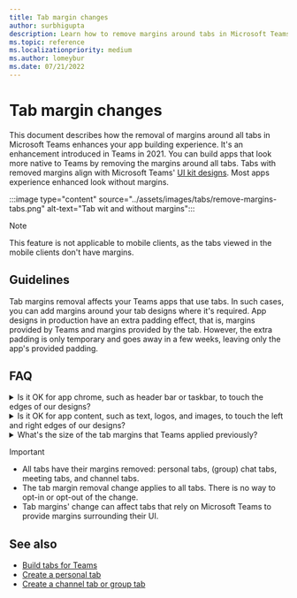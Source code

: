 ```yaml
---
title: Tab margin changes
author: surbhigupta
description: Learn how to remove margins around tabs in Microsoft Teams with UI kit. Know extra padding effect, margin size for left, right, top, and bottom.
ms.topic: reference
ms.localizationpriority: medium
ms.author: lomeybur
ms.date: 07/21/2022
---
```


# Tab margin changes

This document describes how the removal of margins around all tabs in Microsoft Teams enhances your app building experience. It's an enhancement introduced in Teams in 2021.
You can build apps that look more native to Teams by removing the margins around all tabs. Tabs with removed margins align with Microsoft Teams' [UI kit designs](~/tabs/design/tabs.md). Most apps experience enhanced look without margins.

:::image type="content" source="../assets/images/tabs/remove-margins-tabs.png" alt-text="Tab wit and without margins":::

> [!NOTE]
> This feature is not applicable to mobile clients, as the tabs viewed in the mobile clients don't have margins.

## Guidelines

Tab margins removal affects your Teams apps that use tabs. In such cases, you can add margins around your tab designs where it's required. App designs in production have an extra padding effect, that is, margins provided by Teams and margins provided by the tab. However, the extra padding is only temporary and goes away in a few weeks, leaving only the app's provided padding.

## FAQ

<details>
<summary>Is it OK for app chrome, such as header bar or taskbar, to touch the edges of our designs?</summary>

Yes, it's allowed and Teams encourages such designs that help the app to feel native.

</details>

</details>

<details>
<summary>Is it OK for app content, such as text, logos, and images, to touch the left and right edges of our designs?</summary>

No, you must provide your own padding or margins of all app content to ensure that it doesn't touch the left and right edges of your UI. You can also add margins at the top of your tab, if necessary.

</details>

<details>
<summary>What's the size of the tab margins that Teams applied previously?</summary>

* Left and right: 20 pixels
* Top: 16 pixels
* Bottom: 0 pixels

</details>

> [!IMPORTANT]
>
> * All tabs have their margins removed: personal tabs, (group) chat tabs, meeting tabs, and channel tabs.
> * The tab margin removal change applies to all tabs. There is no way to opt-in or opt-out of the change.
> * Tab margins' change can affect tabs that rely on Microsoft Teams to provide margins surrounding their UI.

## See also

* [Build tabs for Teams](../tabs/what-are-tabs.md)
* [Create a personal tab](../tabs/how-to/create-personal-tab.md)
* [Create a channel tab or group tab](../tabs/how-to/create-channel-group-tab.md)
